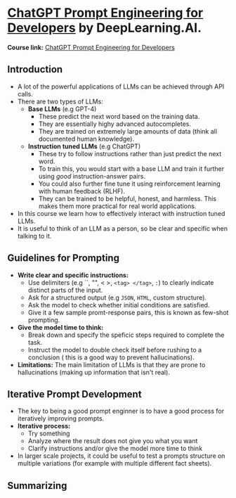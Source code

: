 # [ChatGPT Prompt Engineering for Developers](https://www.deeplearning.ai/short-courses/chatgpt-prompt-engineering-for-developers/) by DeepLearning.AI.

**Course link:** [ChatGPT Prompt Engineering for Developers](https://www.deeplearning.ai/short-courses/chatgpt-prompt-engineering-for-developers/)

## Introduction
- A lot of the powerful applications of LLMs can be achieved through API calls.
- There are two types of LLMs:
    - **Base LLMs** (e.g GPT-4)
        - These predict the next word based on the training data.
        - They are essentially highy advanced autocompletes.
        - They are trained on extremely large amounts of data (think all documented human knowledge).
    - **Instruction tuned LLMs** (e.g ChatGPT)
        - These try to follow instructions rather than just predict the next word.
        - To train this, you would start with a base LLM and train it further using *good* instruction-answer pairs.
        - You could also further fine tune it using reinforcement learning with human feedback (RLHF).
        - They can be trained to be helpful, honest, and harmless. This makes them more practical for real world applications.
- In this course we learn how to effectively interact with instruction tuned LLMs.
- It is useful to think of an LLM as a person, so be clear and specific when talking to it.

## Guidelines for Prompting
- **Write clear and specific instructions:**
    - Use delimiters (e.g ``, "", < >, `<tag> </tag>`, `:`) to clearly indicate distinct parts of the input.
    - Ask for a structured output (e.g `JSON`, `HTML`, custom structure).
    - Ask the model to check whether initial conditions are satisfied.
    - Give it a few sample promt-response pairs, this is known as few-shot prompting.
- **Give the model time to think:**
    - Break down and specify the speficic steps required to complete the task.
    - Instruct the model to double check itself before rushing to a conclusion ( this is a good way to prevent hallucinations).
- **Limitations:** The main limitation of LLMs is that they are prone to hallucinations (making up information that isn't real).

## Iterative Prompt Development
- The key to being a good prompt enginner is to have a good process for iteratively improving prompts.
- **Iterative process:**
    - Try something
    - Analyze where the result does not give you what you want
    - Clarify instructions and/or give the model more time to think
- In larger scale projects, it could be useful to test a prompts structure on multiple variations (for example with multiple different fact sheets).

## Summarizing

